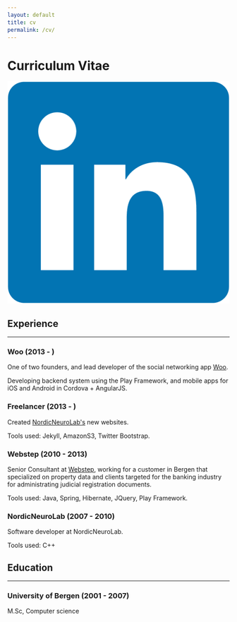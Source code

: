 ```yaml
---
layout: default
title: cv
permalink: /cv/
---
```



# Curriculum Vitae

[![link](/assets/linkedin.png "linkedin")](https://www.linkedin.com/pub/mads-lundeland/20/43a/632)

## Experience

***

### Woo (2013 - )
One of two founders, and lead developer of the social networking app [Woo][woo].

Developing backend system using the Play Framework, and mobile apps for iOS and Android in Cordova + AngularJS.

### Freelancer (2013 - )
Created [NordicNeuroLab's][nnl] new websites.

Tools used: Jekyll, AmazonS3, Twitter Bootstrap.

### Webstep (2010 - 2013)
Senior Consultant at [Webstep][webstep], working for a customer in Bergen that specialized on property data and clients targeted
for the banking industry for administrating judicial registration documents.

Tools used: Java, Spring, Hibernate, JQuery, Play Framework.

### NordicNeuroLab (2007 - 2010)
Software developer at NordicNeuroLab.

Tools used: C++




## Education

***

### University of Bergen (2001 - 2007)

M.Sc, Computer science


[woo]:    http://www.woo-app.com
[nnl]:    http://www.nordicneurolab.com
[webstep]:    http://www.webstep.no